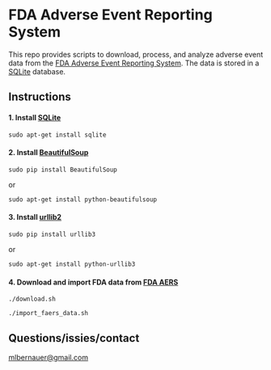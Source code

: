 # FDA Adverse Event Reporting System

This repo provides scripts to download, process, and analyze adverse event data from the [FDA Adverse Event Reporting System](http://www.fda.gov/Drugs/GuidanceComplianceRegulatoryInformation/Surveillance/AdverseDrugEffects/). The data is stored in a [SQLite](https://www.sqlite.org/) database.

## Instructions

#### 1. Install [SQLite](https://www.sqlite.org/)
`sudo apt-get install sqlite`

#### 2. Install [BeautifulSoup](https://pypi.python.org/pypi/BeautifulSoup/3.0.5)
`sudo pip install BeautifulSoup`

or

`sudo apt-get install python-beautifulsoup`

#### 3. Install [urllib2](https://docs.python.org/2/library/urllib2.html)
`sudo pip install urllib3`

or

`sudo apt-get install python-urllib3`

#### 4. Download and import FDA data from [FDA AERS](http://www.fda.gov/Drugs/GuidanceComplianceRegulatoryInformation/Surveillance/AdverseDrugEffects/)
`./download.sh`

`./import_faers_data.sh`

## Questions/issies/contact
mlbernauer@gmail.com
